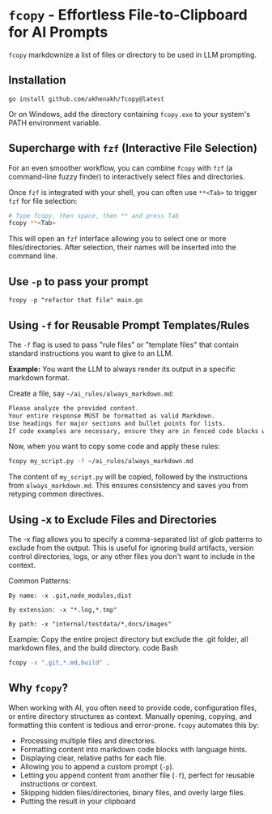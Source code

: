 # `fcopy` - Effortless File-to-Clipboard for AI Prompts

`fcopy` markdownize a list of files or directory to be used in LLM prompting.



## Installation
  ```
  go install github.com/akhenakh/fcopy@latest
  ```

Or on Windows, add the directory containing `fcopy.exe` to your system's PATH environment variable.


## Supercharge with `fzf` (Interactive File Selection)

For an even smoother workflow, you can combine `fcopy` with `fzf` (a command-line fuzzy finder) to interactively select files and directories.

Once `fzf` is integrated with your shell, you can often use `**<Tab>` to trigger `fzf` for file selection:

```bash
# Type fcopy, then space, then ** and press Tab
fcopy **<Tab>
```
This will open an `fzf` interface allowing you to select one or more files/directories. After selection, their names will be inserted into the command line.

## Use `-p` to pass your prompt

`fcopy -p "refactor that file" main.go`

## Using `-f` for Reusable Prompt Templates/Rules

The `-f` flag is used to pass "rule files" or "template files" that contain standard instructions you want to give to an LLM.

**Example:** You want the LLM to always render its output in a specific markdown format.

Create a file, say `~/ai_rules/always_markdown.md`:
```markdown
Please analyze the provided content.
Your entire response MUST be formatted as valid Markdown.
Use headings for major sections and bullet points for lists.
If code examples are necessary, ensure they are in fenced code blocks with appropriate language tags.
```
Now, when you want to copy some code and apply these rules:
```bash
fcopy my_script.py -f ~/ai_rules/always_markdown.md
```
The content of `my_script.py` will be copied, followed by the instructions from `always_markdown.md`. This ensures consistency and saves you from retyping common directives.

## Using -x to Exclude Files and Directories

The -x flag allows you to specify a comma-separated list of glob patterns to exclude from the output. This is useful for ignoring build artifacts, version control directories, logs, or any other files you don't want to include in the context.

Common Patterns:

    By name: -x .git,node_modules,dist

    By extension: -x "*.log,*.tmp"

    By path: -x "internal/testdata/*,docs/images"

Example: Copy the entire project directory but exclude the .git folder, all markdown files, and the build directory.
code Bash

    
```bash
fcopy -x ".git,*.md,build" .
```

  


## Why `fcopy`?

When working with AI, you often need to provide code, configuration files, or entire directory structures as context. Manually opening, copying, and formatting this content is tedious and error-prone. `fcopy` automates this by:

*   Processing multiple files and directories.
*   Formatting content into markdown code blocks with language hints.
*   Displaying clear, relative paths for each file.
*   Allowing you to append a custom prompt (`-p`).
*   Letting you append content from another file (`-f`), perfect for reusable instructions or context.
*   Skipping hidden files/directories, binary files, and overly large files.
*   Putting the result in your clipboard

